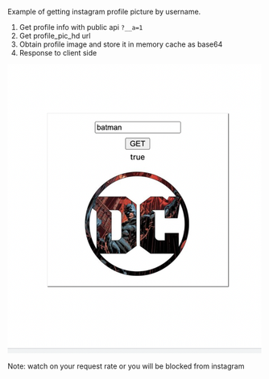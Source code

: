 Example of getting instagram profile picture by username.

1. Get profile info with public api `?__a=1`
2. Get profile_pic_hd url
3. Obtain profile image and store it in memory cache as base64
4. Response to client side

![example](example.png)

Note: watch on your request rate or you will be blocked from instagram